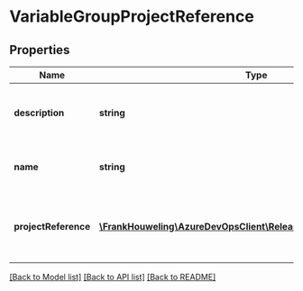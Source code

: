 # VariableGroupProjectReference

## Properties
Name | Type | Description | Notes
------------ | ------------- | ------------- | -------------
**description** | **string** | Gets or sets description of the variable group. | [optional] 
**name** | **string** | Gets or sets name of the variable group. | [optional] 
**projectReference** | [**\FrankHouweling\AzureDevOpsClient\Release\Model\ProjectReference**](ProjectReference.md) | Gets or sets project reference of the variable group. | [optional] 

[[Back to Model list]](../README.md#documentation-for-models) [[Back to API list]](../README.md#documentation-for-api-endpoints) [[Back to README]](../README.md)


